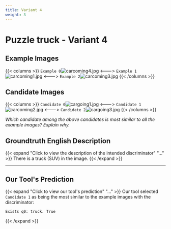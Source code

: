 ```yaml
---
title: Variant 4
weight: 3
---
```


# Puzzle truck - Variant 4

## Example Images
{{< columns >}}
`Example 0`![carcoming4.jpg](/natscene-data/images/carcoming4.jpg)
<--->
`Example 1`![carcoming1.jpg](/natscene-data/images/carcoming1.jpg)
<--->
`Example 2`![carcoming3.jpg](/natscene-data/images/carcoming3.jpg)
{{< /columns >}}

## Candidate Images
{{< columns >}}
`Candidate 0`![cargoing1.jpg](/natscene-data/images/cargoing1.jpg)
<--->
`Candidate 1`![carcoming2.jpg](/natscene-data/images/carcoming2.jpg)
<--->
`Candidate 2`![cargoing3.jpg](/natscene-data/images/cargoing3.jpg)
{{< /columns >}}

*Which candidate among the above candidates is most similar to all the example images? Explain why.*

## Groundtruth English Description

{{< expand "Click to view the description of the intended discriminator" "..." >}}
There is a truck (SUV) in the image.
{{< /expand >}}

---



## Our Tool's Prediction

{{< expand "Click to view our tool's prediction" "..." >}}
Our tool selected `Candidate 1` as being the most similar to the example images with the discriminator:
```plaintext
Exists q0: truck. True
```
{{< /expand >}}
